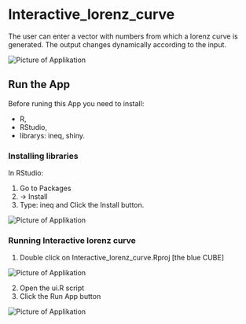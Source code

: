 # Interactive_lorenz_curve

The user can enter a vector with numbers from which a lorenz curve is generated. The output changes dynamically according to the input.

![Picture of Applikation](https://user-images.githubusercontent.com/5526910/65230704-9f2aa100-dace-11e9-86e3-b55a98b1f77f.png)

## Run the App

Before runing this App you need to install:
- R, 
- RStudio,
- librarys: ineq, shiny.

### Installing libraries
In RStudio:
1. Go to Packages 
2. -> Install 
3. Type: ineq 
 and Click the Install button.

![Picture of Applikation](https://user-images.githubusercontent.com/5526910/65965220-9044d680-e45e-11e9-9502-ed4f7cab5338.png)

### Running Interactive lorenz curve

1. Double click on Interactive_lorenz_curve.Rproj  [the blue CUBE]

![Picture of Applikation](https://user-images.githubusercontent.com/5526910/65965920-abfcac80-e45f-11e9-839c-f13d4c4a627f.png)

2. Open the ui.R script
3. Click the Run App button

![Picture of Applikation](https://user-images.githubusercontent.com/5526910/65966140-fd0ca080-e45f-11e9-986e-bde1b01afae7.png)


